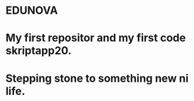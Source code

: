 # EDUNOVA
# My first repositor and my first code skriptapp20. 
# Stepping stone to something new ni life.
